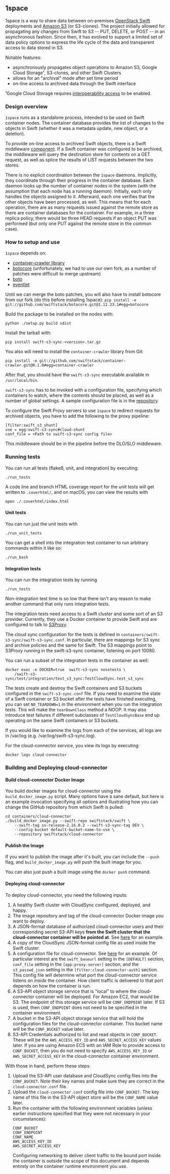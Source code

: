 1space
------

1space is a way to share data between on-premises [OpenStack
Swift](https://github.com/openstack/swift)
deployments and [Amazon S3](https://aws.amazon.com/s3) (or S3-clones). The
project initially allowed for propagating any changes from Swift to S3 -- PUT,
DELETE, or POST -- in an asynchronous fashion. Since then, it has evolved to
support a limited set of data policy options to express the life cycle of the
data and transparent access to data stored in S3.

Notable features:

- asynchronously propagates object operations to Amazon S3, Google Cloud
  Storage&#185;, S3-clones, and other Swift Clusters
- allows for an "archival" mode after set time period
- on-line access to archived data through the Swift interface

&#185;Google Cloud Storage requires [interoperability
access](https://cloud.google.com/storage/docs/migrating#keys) to be enabled.

### Design overview

`1space` runs as a standalone process, intended to be used on Swift
container nodes. The container database provides the list of changes to the
objects in Swift (whether it was a metadata update, new object, or a deletion).

To provide on-line access to archived Swift objects, there is a Swift middleware
[component](https://github.com/swiftstack/1space/blob/master/s3_sync/shunt.py).
If a Swift container was configured to be archived, the middleware will query the
destination store for contents on a GET request, as well as splice the results
of LIST requests between the two stores.

There is no explicit coordination between the `1space` daemons.
Implicitly, they coordinate through their progress in the container database.
Each daemon looks up the number of container nodes in the system (with the
assumption that each node has a running daemon). Initially, each only handles
the objects assigned to it. Afterward, each one verifies that the other objects
have been processed, as well. This means that for each operation, there are
as many requests issued against the remote store as there are container
databases for the container. For example, in a three replica policy, there would
be three HEAD requests if an object PUT was performed (but only one PUT against
the remote store in the common case).

### How to setup and use

`1space` depends on:

- [container-crawler library](https://github.com/swiftstack/container-crawler)
- [botocore](https://github.com/swiftstack/botocore/tree/1.12.23.1)
  (unfortunately, we had to use our own fork, as a number of patches were
  difficult to merge upstream)
- [boto](https://github.com/boto/boto3)
- [eventlet](https://github.com/eventlet/eventlet)

Until we can merge the boto patches, you will also have to install botocore from
our fork (do this before installing 1space):
`pip install -e git://github.com/swiftstack/botocore.git@1.12.23.1#egg=botocore`

Build the package to be installed on the nodes with:
```
python ./setup.py build sdist
```

Install the tarball with:
```
pip install swift-s3-sync-<version>.tar.gz
```

You also will need to install the `container-crawler` library from Git:
```
pip install -e git://github.com/swiftstack/container-crawler.git@0.1.0#egg=container-crawler
```

After that, you should have the `swift-s3-sync` executable available in
`/usr/local/bin`.

`swift-s3-sync` has to be invoked with a configuration file, specifying which
containers to watch, where the contents should be placed, as well as a number of
global settings. A sample configuration file is in the
[repository](https://github.com/swiftstack/1space/blob/master/sync.json-sample).

To configure the Swift Proxy servers to use `1space` to redirect requests
for archived objects, you have to add the following to the proxy pipeline:
```
[filter:swift_s3_shunt]
use = egg:swift-s3-sync#cloud-shunt
conf_file = <Path to swift-s3-sync config file>
```

This middleware should be in the pipeline before the DLO/SLO middleware.

### Running tests

You can run all tests (flake8, unit, and integration) by executing:
```
./run_tests
```

A code line and branch HTML coverage report for the unit tests will get
written to `.coverhtml/`, and on macOS, you can view the results with
```
open ./.coverhtml/index.html
```

#### Unit tests

You can run just the unit tests with
```
./run_unit_tests
```

You can get a shell into the integration test container to run arbitrary
commands within it like so:

```
./run_bash
```


#### Integration tests

You can run the integration tests by running
```
./run_tests
```

Non-integration test time is so low that there isn't any reason to make
another command that only runs integration tests.

The integration tests need access to a Swift cluster and some sort of an S3
provider. Currently, they use a Docker container to provide Swift and are
configured to talk to [S3Proxy](https://github.com/andrewgaul/s3proxy).

The cloud sync configuration for the tests is defined in
`containers/swift-s3-sync/swift-s3-sync.conf`. In particular, there are mappings for S3
sync and archive policies and the same for Swift. The S3 mappings point to
S3Proxy running in the swift-s3-sync container, listening on port 10080.

You can run a subset of the integration tests in the container as well:

```
docker exec -e DOCKER=true  swift-s3-sync nosetests \
    /swift-s3-sync/test/integration/test_s3_sync:TestCloudSync.test_s3_sync
```

The tests create and destroy the Swift containers and S3 buckets configured in
the `swift-s3-sync.conf` file.  If you need to examine the state of a Swift
container or S3 bucket after the tests have finished executing, you can set
`NO_TEARDOWN=1` in the environment when you run the integration tests.  This
will make the `tearDownClass` method a NOOP.  It may also introduce test
failures if different subclasses of `TestCloudSyncBase` end up operating on the
same Swift containers or S3 buckets.

If you would like to examine the logs from each of the services, all logs are in
/var/log (e.g. /var/log/swift-s3-sync.log).

For the cloud-connector service, you view its logs by executing:
```
docker logs cloud-connector
```

### Building and Deploying cloud-connector

#### Build cloud-connector Docker Image

You build docker images for cloud-connector using the
`build_docker_image.py` script.  Many options have a sane default, but here is
an example invocation specifying all options and illustrating how you can
change the GitHub repository from which Swift is pulled:

```
cd containers/cloud-connector
./build_docker_image.py --swift-repo swiftstack/swift \
    --swift-tag ss-release-2.16.0.2 --swift-s3-sync-tag DEV \
    --config-bucket default-bucket-name-to-use \
    --repository swiftstack/cloud-connector
```

#### Publish the Image

If you want to publish the image after it's built, you can include the
`--push` flag, and `build_docker_image.py` will push the built image for
you.

You can also just push a built image using the `docker push` command.

#### Deploying cloud-connector

To deploy cloud-connector, you need the following inputs:

1. A healthy Swift cluster with CloudSync configured, deployed, and happy.
1. The image repository and tag of the cloud-connector Docker image you want to
   deploy.
1. A JSON-format database of authorized cloud-connector users and their
   corresponding secret S3-API keys **from the Swift cluster that the
   cloud-connector container will be pointed at**.  See
   [here](https://github.com/swiftstack/1space/blob/master/containers/swift-s3-sync/s3-passwd.json)
   for an example.
1. A copy of the CloudSync JSON-format config file as used inside the Swift
   cluster.
1. A configuration file for cloud-connector.  See
   [here](https://github.com/swiftstack/1space/blob/master/containers/swift-s3-sync/cloud-connector.conf)
   for an example.  Of particular interest are the `swift_baseurl` setting in
   the `[DEFAULT]` section, `conf_file` setting in the `[app:proxy-server]`
   section, and the `s3_passwd_json` setting in the
   `[filter:cloud-connector-auth]` section.  This config file will determine
   what port the cloud-connector service listens on _inside_ the container.
   How client traffic is delivered to that port depends on how the container
   is run.
1. A S3-API object storage service that is "local" to where the cloud-connector
   container will be deployed.  For Amazon EC2, that would be S3.  The endpoint of
   this storage service will be `CONF_ENDPOINT` later.  If S3 is used, then
   `CONF_ENDPOINT` does not need to be specified in the container environment.
1. A bucket in the S3-API object storage service that will hold the
   configuration files for the cloud-connector container.  This bucket name
   will be the `CONF_BUCKET` value later.
1. S3-API Credentials authorized to list and read objects in `CONF_BUCKET`.
   These will be the `AWS_ACCESS_KEY_ID` and `AWS_SECRET_ACCESS_KEY` values
   later.  If you are using Amazon ECS with an IAM Role to provide access to
   `CONF_BUCKET`, then you do not need to specify `AWS_ACCESS_KEY_ID` or
   `AWS_SECRET_ACCESS_KEY` in the cloud-connector container environment.

With those in hand, perform these steps:

1. Upload the S3-API user database and CloudSync config files into the
   `CONF_BUCKET`.  Note their key names and make sure they are correct in the
   `cloud-connector.conf` file.
1. Upload the `cloud-connector.conf` config file into `CONF_BUCKET`.  The key
   name of this file in the S3-API object store will be the `CONF_NAME` value
   later.
1. Run the container with the following environment variables (unless earlier
   instructions specified that they were not necessary in your circumstances):
    ```
    CONF_BUCKET
    CONF_ENDPOINT
    CONF_NAME
    AWS_ACCESS_KEY_ID
    AWS_SECRET_ACCESS_KEY
    ```
   Configuring networking to deliver client traffic to the bound port inside the
   container is outside the scope of this document and depends entirely on the
   container runtime environment you use.
